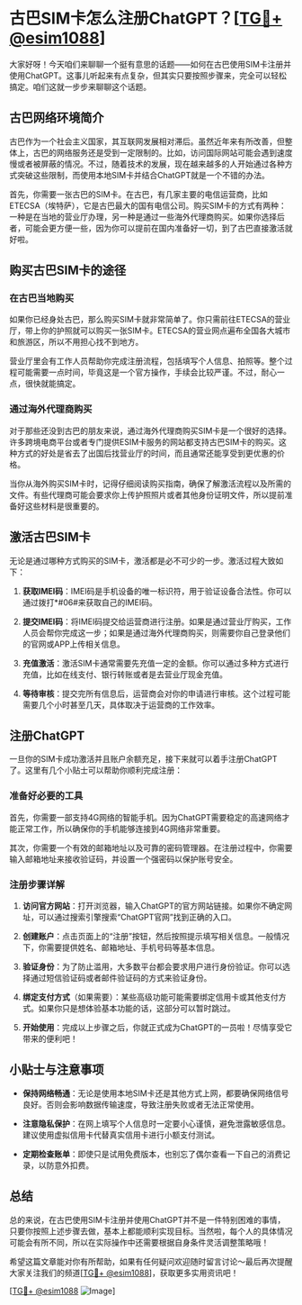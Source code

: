 # 古巴SIM卡怎么注册ChatGPT？[[TG💪+ @esim1088](https://t.me/s/esim1088)]

大家好呀！今天咱们来聊聊一个挺有意思的话题——如何在古巴使用SIM卡注册并使用ChatGPT。这事儿听起来有点复杂，但其实只要按照步骤来，完全可以轻松搞定。咱们这就一步步来聊聊这个话题。

## 古巴网络环境简介

古巴作为一个社会主义国家，其互联网发展相对滞后。虽然近年来有所改善，但整体上，古巴的网络服务还是受到一定限制的。比如，访问国际网站可能会遇到速度慢或者被屏蔽的情况。不过，随着技术的发展，现在越来越多的人开始通过各种方式突破这些限制，而使用本地SIM卡并结合ChatGPT就是一个不错的办法。

首先，你需要一张古巴的SIM卡。在古巴，有几家主要的电信运营商，比如ETECSA（埃特萨），它是古巴最大的国有电信公司。购买SIM卡的方式有两种：一种是在当地的营业厅办理，另一种是通过一些海外代理商购买。如果你选择后者，可能会更方便一些，因为你可以提前在国内准备好一切，到了古巴直接激活就好啦。

## 购买古巴SIM卡的途径

### 在古巴当地购买

如果你已经身处古巴，那么购买SIM卡就非常简单了。你只需前往ETECSA的营业厅，带上你的护照就可以购买一张SIM卡。ETECSA的营业网点遍布全国各大城市和旅游区，所以不用担心找不到地方。

营业厅里会有工作人员帮助你完成注册流程，包括填写个人信息、拍照等。整个过程可能需要一点时间，毕竟这是一个官方操作，手续会比较严谨。不过，耐心一点，很快就能搞定。

### 通过海外代理商购买

对于那些还没到古巴的朋友来说，通过海外代理商购买SIM卡是一个很好的选择。许多跨境电商平台或者专门提供ESIM卡服务的网站都支持古巴SIM卡的购买。这种方式的好处是省去了出国后找营业厅的时间，而且通常还能享受到更优惠的价格。

当你从海外购买SIM卡时，记得仔细阅读购买指南，确保了解激活流程以及所需的文件。有些代理商可能会要求你上传护照照片或者其他身份证明文件，所以提前准备好这些材料是很重要的。

## 激活古巴SIM卡

无论是通过哪种方式购买的SIM卡，激活都是必不可少的一步。激活过程大致如下：

1. **获取IMEI码**：IMEI码是手机设备的唯一标识符，用于验证设备合法性。你可以通过拨打*#06#来获取自己的IMEI码。
   
2. **提交IMEI码**：将IMEI码提交给运营商进行注册。如果是通过营业厅购买，工作人员会帮你完成这一步；如果是通过海外代理商购买，则需要你自己登录他们的官网或APP上传相关信息。

3. **充值激活**：激活SIM卡通常需要先充值一定的金额。你可以通过多种方式进行充值，比如在线支付、银行转账或者是去营业厅现金充值。

4. **等待审核**：提交完所有信息后，运营商会对你的申请进行审核。这个过程可能需要几个小时甚至几天，具体取决于运营商的工作效率。

## 注册ChatGPT

一旦你的SIM卡成功激活并且账户余额充足，接下来就可以着手注册ChatGPT了。这里有几个小贴士可以帮助你顺利完成注册：

### 准备好必要的工具

首先，你需要一部支持4G网络的智能手机。因为ChatGPT需要稳定的高速网络才能正常工作，所以确保你的手机能够连接到4G网络非常重要。

其次，你需要一个有效的邮箱地址以及可靠的密码管理器。在注册过程中，你需要输入邮箱地址来接收验证码，并设置一个强密码以保护账号安全。

### 注册步骤详解

1. **访问官方网站**：打开浏览器，输入ChatGPT的官方网站链接。如果你不确定网址，可以通过搜索引擎搜索“ChatGPT官网”找到正确的入口。

2. **创建账户**：点击页面上的“注册”按钮，然后按照提示填写相关信息。一般情况下，你需要提供姓名、邮箱地址、手机号码等基本信息。

3. **验证身份**：为了防止滥用，大多数平台都会要求用户进行身份验证。你可以选择通过短信验证码或者邮件验证码的方式来验证身份。

4. **绑定支付方式**（如果需要）：某些高级功能可能需要绑定信用卡或其他支付方式。如果你只是想体验基本功能的话，这部分可以暂时跳过。

5. **开始使用**：完成以上步骤之后，你就正式成为ChatGPT的一员啦！尽情享受它带来的便利吧！

## 小贴士与注意事项

- **保持网络畅通**：无论是使用本地SIM卡还是其他方式上网，都要确保网络信号良好。否则会影响数据传输速度，导致注册失败或者无法正常使用。

- **注意隐私保护**：在网上填写个人信息时一定要小心谨慎，避免泄露敏感信息。建议使用虚拟信用卡代替真实信用卡进行小额支付测试。

- **定期检查账单**：即使只是试用免费版本，也别忘了偶尔查看一下自己的消费记录，以防意外扣费。

## 总结

总的来说，在古巴使用SIM卡注册并使用ChatGPT并不是一件特别困难的事情，只要你按照上述步骤去做，基本上都能顺利实现目标。当然啦，每个人的具体情况可能会有所不同，所以在实际操作中还需要根据自身条件灵活调整策略哦！

希望这篇文章能对你有所帮助，如果有任何疑问欢迎随时留言讨论～最后再次提醒大家关注我们的频道[[TG💪+ @esim1088](https://t.me/s/esim1088)]，获取更多实用资讯吧！

[[TG💪+ @esim1088](https://t.me/s/esim1088) ![Image](https://i.postimg.cc/4NQfJmqS/Snipaste-2025-05-13-00-14-12.png)]